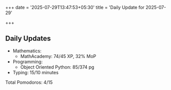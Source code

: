+++
date = '2025-07-29T13:47:53+05:30'
title = 'Daily Update for 2025-07-29'

+++

## Daily Updates

- Mathematics:
  - MathAcademy: 74/45 XP, 32% MoP
- Programming:
  - Object Oriented Python: 85/374 pg
- Typing: 15/10 minutes

Total Pomodoros: 4/15
